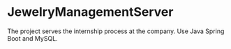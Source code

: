 # JewelryManagementServer
 The project serves the internship process at the company.
 Use Java Spring Boot and MySQL.
